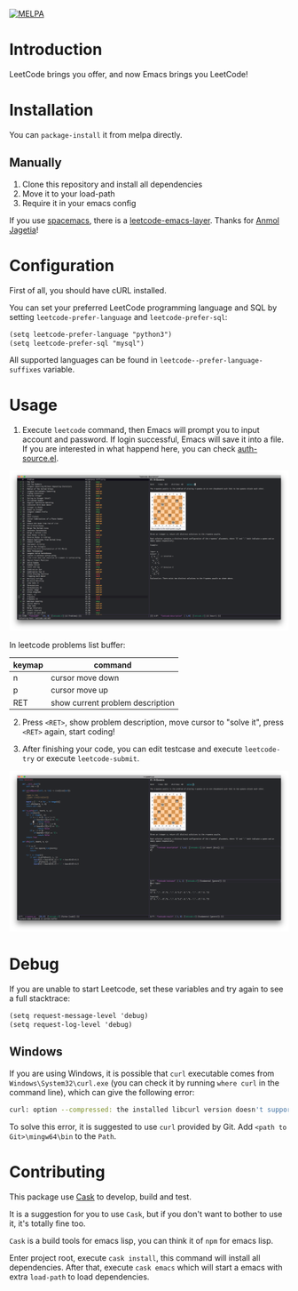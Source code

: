 [![MELPA](https://melpa.org/packages/leetcode-badge.svg)](https://melpa.org/#/leetcode)
# Introduction

LeetCode brings you offer, and now Emacs brings you LeetCode!

# Installation

You can `package-install` it from melpa directly.

## Manually

1. Clone this repository and install all dependencies
2. Move it to your load-path
3. Require it in your emacs config

If you use [spacemacs](https://github.com/syl20bnr/spacemacs), there is a [leetcode-emacs-layer](https://github.com/anmoljagetia/leetcode-emacs-layer). Thanks for [Anmol Jagetia](https://github.com/anmoljagetia)!

# Configuration

First of all, you should have cURL installed.

You can set your preferred LeetCode programming language and SQL by setting `leetcode-prefer-language` and `leetcode-prefer-sql`:

```elisp
(setq leetcode-prefer-language "python3")
(setq leetcode-prefer-sql "mysql")
```

All supported languages can be found in `leetcode--prefer-language-suffixes` variable.

# Usage

1. Execute `leetcode` command, then Emacs will prompt you to input account and password. If login successful, Emacs will save it into a file. If you are interested in what happend here, you can check [auth-source.el](https://www.gnu.org/software/emacs/manual/html_mono/auth.html).

![leetcode](images/leetcode.png)

In leetcode problems list buffer:

| keymap | command                          |
|--------|----------------------------------|
| n      | cursor move down                 |
| p      | cursor move up                   |
| RET    | show current problem description |

2. Press `<RET>`, show problem description, move cursor to "solve it", press `<RET>` again, start coding!

3. After finishing your code, you can edit testcase and execute `leetcode-try` or execute `leetcode-submit`.

![leetcode-submit](images/leetcode-submit.png)

# Debug

If you are unable to start Leetcode, set these variables and try again to see a full stacktrace:

```elisp
(setq request-message-level 'debug)
(setq request-log-level 'debug)
```

## Windows

If you are using Windows, it is possible that `curl` executable comes from `Windows\System32\curl.exe` (you can check it by running `where curl` in the command line), which can give the following error:

```bash
curl: option --compressed: the installed libcurl version doesn't support this
```

To solve this error, it is suggested to use `curl` provided by Git. Add `<path to Git>\mingw64\bin` to the `Path`.

# Contributing

This package use [Cask](https://cask.readthedocs.io/en/latest/guide/introduction.html) to develop, build and test.

It is a suggestion for you to use `Cask`, but if you don't want to bother to use it, it's totally fine too.

`Cask` is a build tools for emacs lisp, you can think it of `npm` for emacs lisp.

Enter project root, execute `cask install`, this command will install all dependencies. After that, execute `cask emacs` which will start a emacs with extra `load-path` to load dependencies.
